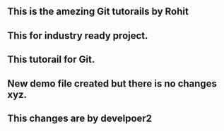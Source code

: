 ## This is the amezing Git tutorails by Rohit
## This for industry ready project.
## This tutorail for Git.
## New demo file created but there is no changes xyz.
## This changes are by develpoer2
